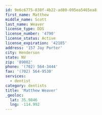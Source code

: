 ```yaml
---
id: 9e6c6775-838f-4b22-ad80-095ea5465ea8
first_name: Matthew
middle_name: Scott
last_name: Weaver
license_type: DDS
license_number: '4790'
license_status: Active
license_expiration: '42185'
address: '157 Jay Porter'
city: Henderson
state: NV
zip: '89002'
phone: '(702) 564-3444'
fax: '(702) 564-9530'
services:
  - dentist
category: dentists
title: 'Matthew Weaver'
_geoloc:
  lat: 35.9846
  lng: -114.992
---
```

